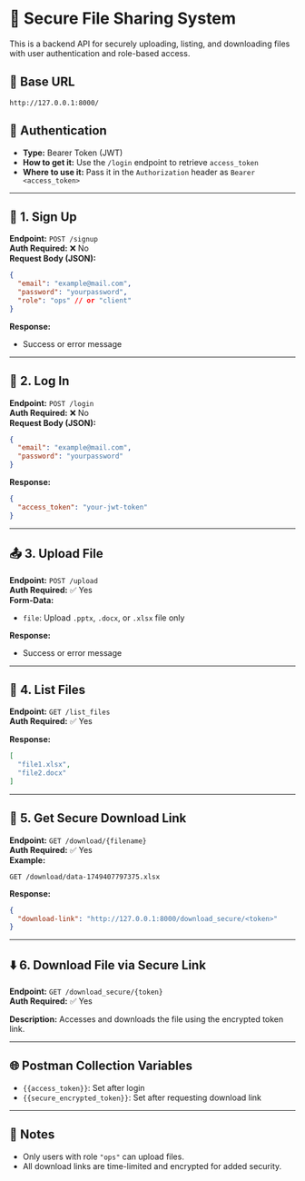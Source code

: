 # 📁 Secure File Sharing System

This is a backend API for securely uploading, listing, and downloading files with user authentication and role-based access.

## 🚀 Base URL
```
http://127.0.0.1:8000/
```

## 🔐 Authentication

- **Type:** Bearer Token (JWT)
- **How to get it:** Use the `/login` endpoint to retrieve `access_token`
- **Where to use it:** Pass it in the `Authorization` header as `Bearer <access_token>`

---

## 📝 1. Sign Up

**Endpoint:** `POST /signup`  
**Auth Required:** ❌ No  
**Request Body (JSON):**
```json
{
  "email": "example@mail.com",
  "password": "yourpassword",
  "role": "ops" // or "client"
}
```

**Response:**
- Success or error message

---

## 🔑 2. Log In

**Endpoint:** `POST /login`  
**Auth Required:** ❌ No  
**Request Body (JSON):**
```json
{
  "email": "example@mail.com",
  "password": "yourpassword"
}
```

**Response:**
```json
{
  "access_token": "your-jwt-token"
}
```

---

## 📤 3. Upload File

**Endpoint:** `POST /upload`  
**Auth Required:** ✅ Yes  
**Form-Data:**
- `file`: Upload `.pptx`, `.docx`, or `.xlsx` file only

**Response:**
- Success or error message

---

## 📃 4. List Files

**Endpoint:** `GET /list_files`  
**Auth Required:** ✅ Yes  

**Response:**
```json
[
  "file1.xlsx",
  "file2.docx"
]
```

---

## 🔗 5. Get Secure Download Link

**Endpoint:** `GET /download/{filename}`  
**Auth Required:** ✅ Yes  
**Example:**
```
GET /download/data-1749407797375.xlsx
```

**Response:**
```json
{
  "download-link": "http://127.0.0.1:8000/download_secure/<token>"
}
```

---

## ⬇️ 6. Download File via Secure Link

**Endpoint:** `GET /download_secure/{token}`  
**Auth Required:** ✅ Yes  

**Description:** Accesses and downloads the file using the encrypted token link.

---

## 🌐 Postman Collection Variables

- `{{access_token}}`: Set after login
- `{{secure_encrypted_token}}`: Set after requesting download link

---

## 📌 Notes

- Only users with role `"ops"` can upload files.
- All download links are time-limited and encrypted for added security.